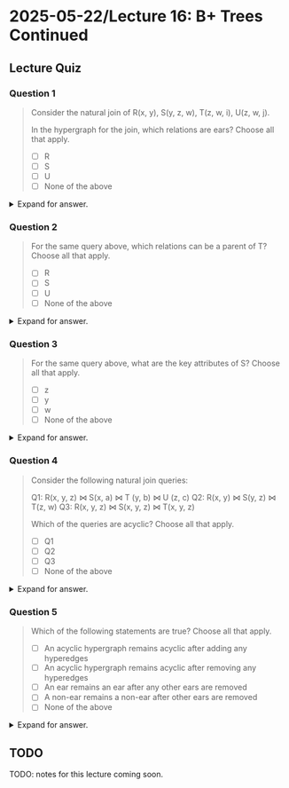 # 2025-05-22/Lecture 16: B+ Trees Continued

## Lecture Quiz

### Question 1

> Consider the natural join of R(x, y), S(y, z, w), T(z, w, i), U(z, w, j).
>
> In the hypergraph for the join, which relations are ears? Choose all that apply.
>
> - [ ] R
> - [ ] S
> - [ ] U
> - [ ] None of the above

<details>
<summary>Expand for answer.</summary>

CORRECT: **R, S, U**

$\text{keyattr}_Q(R) = \lbrace y \rbrace \subseteq S$. Thus, $R$ is an ear.

There is no other relation that contains all of $\text{keyattr}_Q(S) = \lbrace y, z, w \rbrace$. Thus, $S$ is not an ear.

$\text{keyattr}_Q(T) = \lbrace z, w \rbrace \subseteq S, U$ both. Thus, $T$ is an ear.

$\text{keyattr}_Q(U) = \lbrace z, w \rbrace \subseteq S, T$ both. Thus, $U$ is an ear.

</details>

### Question 2

> For the same query above, which relations can be a parent of T? Choose all that apply.
>
> - [ ] R
> - [ ] S
> - [ ] U
> - [ ] None of the above

<details>
<summary>Expand for answer.</summary>

CORRECT: **S, U**

From the explanation for [Question 1](#question-1), we see that because the key attributes of $T$ are a subset of both $S$ and $U$, the possible parents of $T$ are $S$ and $U$.

</details>

### Question 3

> For the same query above, what are the key attributes of S? Choose all that apply.
>
> - [ ] z
> - [ ] y
> - [ ] w
> - [ ] None of the above

<details>
<summary>Expand for answer.</summary>

CORRECT: **z, y, w**

$z \in S$ is shared with $T$ and $U$. $y \in S$ is shared with $R$. $w \in S$ is shared with $T$ and $U$. Thus:

$$\text{keyattr}_Q(S) = \lbrace z, y, w \rbrace$$

</details>

### Question 4

> Consider the following natural join queries:
>
> Q1: R(x, y, z) ⋈ S(x, a) ⋈ T (y, b) ⋈ U (z, c)
> Q2: R(x, y) ⋈ S(y, z) ⋈ T(z, w)
> Q3: R(x, y, z) ⋈ S(x, y, z) ⋈ T(x, y, z)
>
> Which of the queries are acyclic? Choose all that apply.
>
> - [ ] Q1
> - [ ] Q2
> - [ ] Q3
> - [ ] None of the above

<details>
<summary>Expand for answer.</summary>

CORRECT: **Q1, Q2, Q3**

$Q_1$: This graph is [isomorphic](https://en.wikipedia.org/wiki/Graph_isomorphism) to the first hypergraph we considered last lecture. We already know such a hypergraph is acyclic. We can remove ears in an example order of $U \to R \to T \to S$.

This kind of hypergraph shape actually has a special name: it's a **star query**. You can think of $S$ as a huge table that corresponds to all the "objects" in your database, also known as the **fact table**. The other tables $S, T, U$ are **dimension tables**. For example, a fact table might consolidate "student" objects, and the other dimension tables are interested in only a particular attribute of each student and relate that to possibly other attributes.

$Q_2$: If you work through GYO reduction, you get the predicate graph:

```mermaid
graph TD;
  R<--y-->S<--z-->T;
```

This kind of hypergraph also has a name: it's known as a **chain schema**. Such a pattern is studied extensively in research, but probably not that practical in real world settings.

$Q_3$: The hypergraph is simply 3 circles around all of $x, y, z$. This is kind of a degenerate case. For all of $R, S, T$, their key attributes are the entire set of attributes $\lbrace x, y, z \rbrace$, which is also equal to the set of their own attributes. For this reason, every hyperedge is an ear, with any other hyperedge as a parent. This relationship continues to hold as you go through GYO reduction. You'll ultimately get the predicate graph:

```mermaid
graph TD;
  R[R];
  S[S];
  T[T];
  R<--"x"-->S;
  R<--"y"-->S;
  R<--"z"-->S;
  S<--"x"-->T;
  S<--"y"-->T;
  S<--"z"-->T;
```

This also has a name: a **clique query**.

All of $Q_1, Q_2, Q_3$ are acyclic.

</details>

### Question 5

> Which of the following statements are true? Choose all that apply.
>
> - [ ] An acyclic hypergraph remains acyclic after adding any hyperedges
> - [ ] An acyclic hypergraph remains acyclic after removing any hyperedges
> - [ ] An ear remains an ear after any other ears are removed
> - [ ] A non-ear remains a non-ear after other ears are removed
> - [ ] None of the above

<details>
<summary>Expand for answer.</summary>

CORRECT: **None of the above**

> An acyclic hypergraph remains acyclic after adding any hyperedges

Consider the hypergraph:

```mermaid
graph TD;
  x<-->y;
  x<-->z;
```

Adding `y<-->z` makes it cyclic. Thus, this statement is false.

> An acyclic hypergraph remains acyclic after removing any hyperedges

Consider the technique described last lecture where we *made* a cyclic hypergraph acyclic by adding one giant relation that covers all attributes of the other relations. If we go *backwards* (i.e. *remove* that giant hyperedge), we go from having an acyclic hypergraph back to a cyclic one. Thus, this statement is false.

> An ear remains an ear after any other ears are removed

Consider this hypergraph:

![](assets/lec16/quiz_q5_statement_3.png)

All of $(y, d), (c, x), (x, y, b), and (a, x, y)$ are ears. If we remove $(x, y, b)$, then $(a, x, y)$ is no longer an ear because we removed its parent.

Thus, we removing an ear can actually make other hyperedges *stop* being an ear. Namely, when the ear we remove happens to be the only **parent** of another hyperedge.

We can see this with a simpler example too (as provided by one of the students in lecture):

![](assets/lec16/quiz_q5_statement_3_other.png)

The blue and yellow hyperedges are both ears *because* of each other (the fact that they contain all attributes means they must be supersets of the other relation's key attributes). It follows that they are also each other's parent. However, if we remove one (e.g. the blue hyperedge), the other hyperedge is no longer an ear because their parent is now gone.

> A non-ear remains a non-ear after other ears are removed

In general, we've seen in previous examples that we can start with a hypergraph where not everyone is an ear to start with, yet we're able to reduce the hypergraph to an empty hypergraph anyway. That must mean that in the process, non-ears can *become* ears at some point. The statement is false.

You can also consider a concrete example. Take this chain query for example:

```mermaid
graph LR;
  x<-->y;
  y<-->z;
  z<-->w;
```

$(y, z)$ starts as a non-ear, but after removing the ear $(z, w)$, it turns $(y, z)$ *into* an ear.

</details>

## TODO

TODO: notes for this lecture coming soon.
